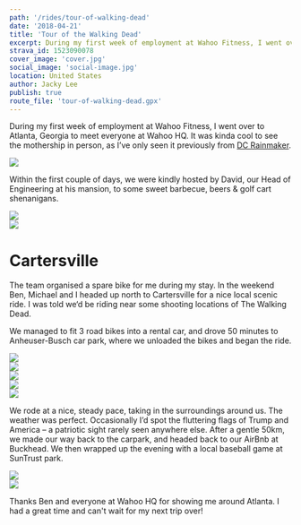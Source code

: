 ```yaml
---
path: '/rides/tour-of-walking-dead'
date: '2018-04-21'
title: 'Tour of the Walking Dead'
excerpt: During my first week of employment at Wahoo Fitness, I went over to Atlanta, Georgia to meet everyone at Wahoo HQ. Ben, Michael and I headed up north to Cartersville for a nice local scenic loop. I was told we'll be riding near some shooting locations of The Walking Dead.
strava_id: 1523090078
cover_image: 'cover.jpg'
social_image: 'social-image.jpg'
location: United States
author: Jacky Lee
publish: true
route_file: 'tour-of-walking-dead.gpx'
---
```


During my first week of employment at Wahoo Fitness, I went over to Atlanta, Georgia to meet everyone at <marker-link lat="33.877684" lng="-84.384866" zoom="17" label="A">Wahoo HQ</marker-link>. It was kinda cool to see the mothership in person, as I’ve only seen it previously from [DC Rainmaker](https://www.dcrainmaker.com/2014/08/behind-scenes-fitness.html).

<div>
<image-zoom caption="Wahoo Headquarters."><img src='wahoo_hq.jpg'/></image-zoom>
</div>

Within the first couple of days, we were kindly hosted by David, our Head of Engineering at his mansion, to some sweet barbecue, beers & golf cart shenanigans.

<div>
<image-zoom caption="Burgers, southern style."><img src='bbq.jpg'/></image-zoom>
</div>

<div>
<image-zoom caption="IPA by the pools."><img src='06.jpeg'/></image-zoom>
</div>

# Cartersville

The team organised a spare bike for me during my stay. In the weekend Ben, Michael and I headed up north to Cartersville for a nice local scenic ride. I was told we‘d be riding near some shooting locations of The Walking Dead.

We managed to fit 3 road bikes into a rental car, and drove 50 minutes to <marker-link label="B" lat="34.255914" lng="-84.783742" zoom="17">Anheuser-Busch</marker-link> car park, where we unloaded the bikes and began the ride.

<div>
<image-zoom caption="Unloading bikes from the car."><img src='01.jpg'/></image-zoom>
</div>

<div>
<image-zoom caption="Barns."><img src='03.jpg'/></image-zoom>
</div>

<div>
<image-zoom caption="Wahooligan butts."><img src='04.jpg'/></image-zoom>
</div>

<div>
<image-zoom caption="More Wahooligan butts."><img src='05.jpg'/></image-zoom>
</div>

<div>
<image-zoom caption="Ben Johnston."><img src='07.jpg'/></image-zoom>
</div>

We rode at a nice, steady pace, taking in the surroundings around us. The weather was perfect. Occasionally I’d spot the fluttering flags of Trump and America – a patriotic sight rarely seen anywhere else. After a gentle 50km, we made our way back to the carpark, and headed back to our AirBnb at Buckhead. We then wrapped up the evening with a local baseball game at SunTrust park.

<div>
<image-zoom caption="A local ball game to wrap up the day."><img src='08.jpg'/></image-zoom>
</div>

<div>
<image-zoom caption="Followed by Waffle House straight after the game."><img src='09.jpg'/></image-zoom>
</div>



Thanks Ben and everyone at Wahoo HQ for showing me around Atlanta. I had a great time and can't wait for my next trip over!
